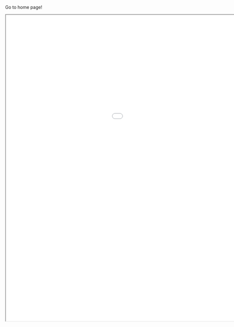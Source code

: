 <a herf='https://banosss.github.io/webanalysis/Home_4c349964d7cc9679d9f602d6d1bbcac81875474ecd252892a6b3cea5434e5f96.html'> Go to home page! 
</a>

<iframe src="webanalysis/Home.html" width="1280" height="980"></iframe>
